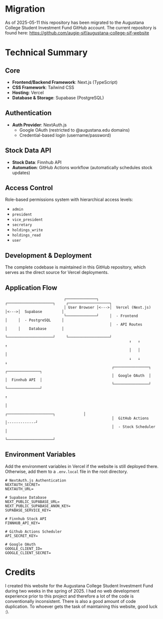 # Migration
As of 2025-05-11 this repository has been migrated to the Augustana College Student Investment Fund GitHub account. The current repository is found here: https://github.com/augie-sif/augustana-college-sif-website

# Technical Summary

## Core
- **Frontend/Backend Framework**: Next.js (TypeScript)
- **CSS Framework**: Tailwind CSS
- **Hosting**: Vercel
- **Database & Storage**: Supabase (PostgreSQL)

## Authentication
- **Auth Provider**: NextAuth.js
  - Google OAuth (restricted to @augustana.edu domains)
  - Credential-based login (username/password)

## Stock Data API
- **Stock Data**: Finnhub API
- **Automation**: GitHub Actions workflow (automatically schedules stock updates)

## Access Control
Role-based permissions system with hierarchical access levels:
- `admin`
- `president`
- `vice_president`
- `secretary`
- `holdings_write`
- `holdings_read`
- `user`

## Development & Deployment
The complete codebase is maintained in this GitHub repository, which serves as the direct source for Vercel deployments.

## Application Flow
```
                           ┌──────────────┐     ┌─────────────────────┐     ┌───────────────────┐
                           │ User Browser │<--->│  Vercel (Next.js)   │<--->│  Supabase         │
                           └──────────────┘     │  - Frontend         │     │  - PostgreSQL     │
                                                │  - API Routes       │     │    Database       │
                                                └─────────────────────┘     └───────────────────┘
                                                         ↑   ↑                        ↑
                                                         │   │                        │
                                                         ↓   ↓                        ↓
                                                 ┌────────────────┐            ┌───────────────┐
                                                 │  Google OAuth  │            │  Finnhub API  │
                                                 └────────────────┘            └───────────────┘
                                                                                     ↑
                                                                                     │
                                                 ┌─────────────────────┐             │
                                                 │  GitHub Actions     │-------------┘
                                                 │  - Stock Scheduler  │
                                                 └─────────────────────┘
```

## Environment Variables
Add the environment variables in Vercel if the website is still deployed there. Otherwise, add them to a `.env.local` file in the root directory.
```
# NextAuth.js Authentication
NEXTAUTH_SECRET=
NEXTAUTH_URL=

# Supabase Database
NEXT_PUBLIC_SUPABASE_URL=
NEXT_PUBLIC_SUPABASE_ANON_KEY=
SUPABASE_SERVICE_KEY=

# Finnhub Stock API
FINNHUB_API_KEY=

# Github Actions Scheduler
API_SECRET_KEY=

# Google OAuth
GOOGLE_CLIENT_ID=
GOOGLE_CLIENT_SECRET=
```

# Credits
I created this website for the Augustana College Student Investment Fund during two weeks in the spring of 2025.
I had no web development experience prior to this project and therefore a lot of the code is conventionally inconsistent. There is also a good amount of code duplication.
To whoever gets the task of maintaining this website, good luck :).
